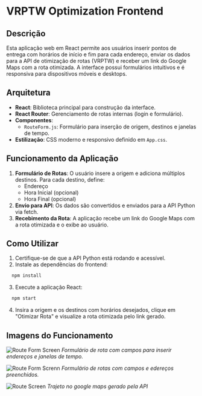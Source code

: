 # VRPTW Optimization Frontend

## Descrição
Esta aplicação web em React permite aos usuários inserir pontos de entrega com horários de início e fim para cada endereço, enviar os dados para a API de otimização de rotas (VRPTW) e receber um link do Google Maps com a rota otimizada. A interface possui formulários intuitivos e é responsiva para dispositivos móveis e desktops.

## Arquitetura
- **React**: Biblioteca principal para construção da interface.
- **React Router**: Gerenciamento de rotas internas (login e formulário).
- **Componentes**:
  - `RouteForm.js`: Formulário para inserção de origem, destinos e janelas de tempo.
- **Estilização**: CSS moderno e responsivo definido em `App.css`.

## Funcionamento da Aplicação

1. **Formulário de Rotas**: O usuário insere a origem e adiciona múltiplos destinos. Para cada destino, define:
   - Endereço
   - Hora Inicial (opcional)
   - Hora Final (opcional)
2. **Envio para API**: Os dados são convertidos e enviados para a API Python via fetch.
3. **Recebimento da Rota**: A aplicação recebe um link do Google Maps com a rota otimizada e o exibe ao usuário.

## Como Utilizar
1. Certifique-se de que a API Python está rodando e acessível.
2. Instale as dependências do frontend:

````bash
  npm install
````

3. Execute a aplicação React:
````bash
  npm start
````

4. Insira a origem e os destinos com horários desejados, clique em "Otimizar Rota" e visualize a rota otimizada pelo link gerado.

## Imagens do Funcionamento

![Route Form Screen](https://i.ibb.co/59KVCF4/route-form.png)
*Formulário de rota com campos para inserir endereços e janelas de tempo.*


![Route Form Screnn](https://i.ibb.co/3C4nTmR/routeform-full.png)
*Formulário de rotas com campos e edereços preenchidos.*

![Route Screen](https://i.ibb.co/Nxwrk5j/trajeto-google-maps.png)
*Trajeto no google maps gerado pela API*